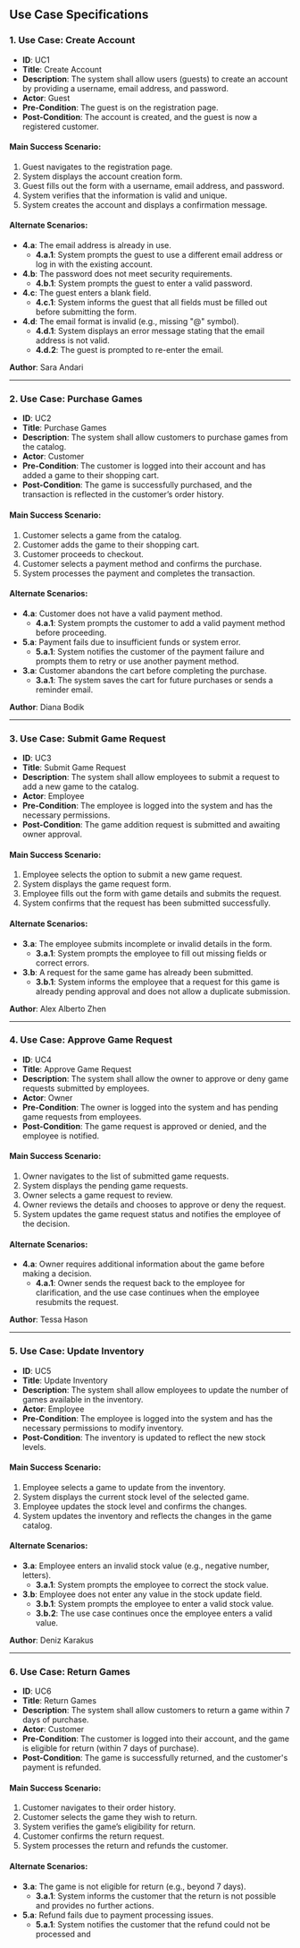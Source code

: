 ## Use Case Specifications

### 1. Use Case: Create Account

- **ID**: UC1
- **Title**: Create Account
- **Description**: The system shall allow users (guests) to create an account by providing a username, email address, and password.
- **Actor**: Guest
- **Pre-Condition**: The guest is on the registration page.
- **Post-Condition**: The account is created, and the guest is now a registered customer.

#### Main Success Scenario:
1. Guest navigates to the registration page.
2. System displays the account creation form.
3. Guest fills out the form with a username, email address, and password.
4. System verifies that the information is valid and unique.
5. System creates the account and displays a confirmation message.

#### Alternate Scenarios:
- **4.a**: The email address is already in use.
  - **4.a.1**: System prompts the guest to use a different email address or log in with the existing account.
- **4.b**: The password does not meet security requirements.
  - **4.b.1**: System prompts the guest to enter a valid password.
- **4.c**: The guest enters a blank field.
  - **4.c.1**: System informs the guest that all fields must be filled out before submitting the form.
- **4.d**: The email format is invalid (e.g., missing "@" symbol).
  - **4.d.1**: System displays an error message stating that the email address is not valid.
  - **4.d.2**: The guest is prompted to re-enter the email.

**Author**: Sara Andari

---

### 2. Use Case: Purchase Games

- **ID**: UC2
- **Title**: Purchase Games
- **Description**: The system shall allow customers to purchase games from the catalog.
- **Actor**: Customer
- **Pre-Condition**: The customer is logged into their account and has added a game to their shopping cart.
- **Post-Condition**: The game is successfully purchased, and the transaction is reflected in the customer’s order history.

#### Main Success Scenario:
1. Customer selects a game from the catalog.
2. Customer adds the game to their shopping cart.
3. Customer proceeds to checkout.
4. Customer selects a payment method and confirms the purchase.
5. System processes the payment and completes the transaction.

#### Alternate Scenarios:
- **4.a**: Customer does not have a valid payment method.
  - **4.a.1**: System prompts the customer to add a valid payment method before proceeding.
- **5.a**: Payment fails due to insufficient funds or system error.
  - **5.a.1**: System notifies the customer of the payment failure and prompts them to retry or use another payment method.
- **3.a**: Customer abandons the cart before completing the purchase.
  - **3.a.1**: The system saves the cart for future purchases or sends a reminder email.

**Author**: Diana Bodik

---

### 3. Use Case: Submit Game Request

- **ID**: UC3
- **Title**: Submit Game Request
- **Description**: The system shall allow employees to submit a request to add a new game to the catalog.
- **Actor**: Employee
- **Pre-Condition**: The employee is logged into the system and has the necessary permissions.
- **Post-Condition**: The game addition request is submitted and awaiting owner approval.

#### Main Success Scenario:
1. Employee selects the option to submit a new game request.
2. System displays the game request form.
3. Employee fills out the form with game details and submits the request.
4. System confirms that the request has been submitted successfully.

#### Alternate Scenarios:
- **3.a**: The employee submits incomplete or invalid details in the form.
  - **3.a.1**: System prompts the employee to fill out missing fields or correct errors.
- **3.b**: A request for the same game has already been submitted.
  - **3.b.1**: System informs the employee that a request for this game is already pending approval and does not allow a duplicate submission.

**Author**: Alex Alberto Zhen

---

### 4. Use Case: Approve Game Request

- **ID**: UC4
- **Title**: Approve Game Request
- **Description**: The system shall allow the owner to approve or deny game requests submitted by employees.
- **Actor**: Owner
- **Pre-Condition**: The owner is logged into the system and has pending game requests from employees.
- **Post-Condition**: The game request is approved or denied, and the employee is notified.

#### Main Success Scenario:
1. Owner navigates to the list of submitted game requests.
2. System displays the pending game requests.
3. Owner selects a game request to review.
4. Owner reviews the details and chooses to approve or deny the request.
5. System updates the game request status and notifies the employee of the decision.

#### Alternate Scenarios:
- **4.a**: Owner requires additional information about the game before making a decision.
  - **4.a.1**: Owner sends the request back to the employee for clarification, and the use case continues when the employee resubmits the request.

**Author**: Tessa Hason

---

### 5. Use Case: Update Inventory

- **ID**: UC5
- **Title**: Update Inventory
- **Description**: The system shall allow employees to update the number of games available in the inventory.
- **Actor**: Employee
- **Pre-Condition**: The employee is logged into the system and has the necessary permissions to modify inventory.
- **Post-Condition**: The inventory is updated to reflect the new stock levels.

#### Main Success Scenario:
1. Employee selects a game to update from the inventory.
2. System displays the current stock level of the selected game.
3. Employee updates the stock level and confirms the changes.
4. System updates the inventory and reflects the changes in the game catalog.

#### Alternate Scenarios:
- **3.a**: Employee enters an invalid stock value (e.g., negative number, letters).
  - **3.a.1**: System prompts the employee to correct the stock value.
- **3.b**: Employee does not enter any value in the stock update field.
  - **3.b.1**: System prompts the employee to enter a valid stock value.
  - **3.b.2**: The use case continues once the employee enters a valid value.

**Author**: Deniz Karakus

---

### 6. Use Case: Return Games

- **ID**: UC6
- **Title**: Return Games
- **Description**: The system shall allow customers to return a game within 7 days of purchase.
- **Actor**: Customer
- **Pre-Condition**: The customer is logged into their account, and the game is eligible for return (within 7 days of purchase).
- **Post-Condition**: The game is successfully returned, and the customer's payment is refunded.

#### Main Success Scenario:
1. Customer navigates to their order history.
2. Customer selects the game they wish to return.
3. System verifies the game’s eligibility for return.
4. Customer confirms the return request.
5. System processes the return and refunds the customer.

#### Alternate Scenarios:
- **3.a**: The game is not eligible for return (e.g., beyond 7 days).
  - **3.a.1**: System informs the customer that the return is not possible and provides no further actions.
- **5.a**: Refund fails due to payment processing issues.
  - **5.a.1**: System notifies the customer that the refund could not be processed and
